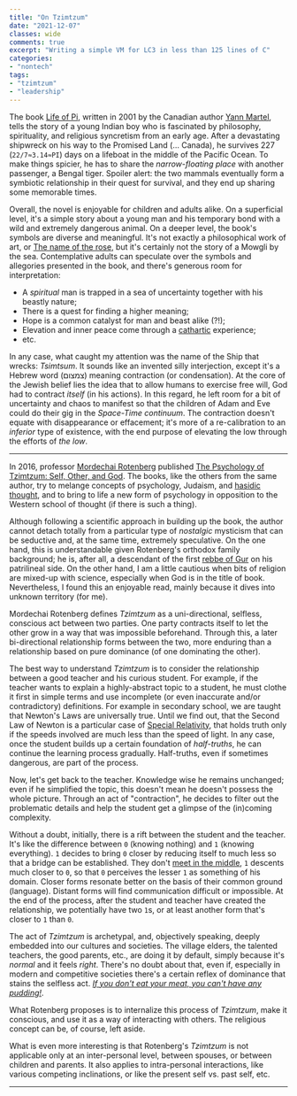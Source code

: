```yaml
---
title: "On Tzimtzum"
date: "2021-12-07"
classes: wide
comments: true
excerpt: "Writing a simple VM for LC3 in less than 125 lines of C"
categories:
- "nontech"
tags:
- "tzimtzum"
- "leadership"
---
```


The book [Life of Pi](https://en.wikipedia.org/wiki/Life_of_Pi), written in 2001 by the Canadian author [Yann Martel](https://en.wikipedia.org/wiki/Yann_Martel), tells the story of a young Indian boy who is fascinated by philosophy, spirituality, and religious syncretism from an early age. After a devastating shipwreck on his way to the Promised Land (... Canada), he survives 227 (`22/7≈3.14≈PI`) days on a lifeboat in the middle of the Pacific Ocean. To make things spicier, he has to share the *narrow-floating place* with another passenger, a Bengal tiger. Spoiler alert: the two mammals eventually form a symbiotic relationship in their quest for survival, and they end up sharing some memorable times. 

Overall, the novel is enjoyable for children and adults alike. On a superficial level, it's a simple story about a young man and his temporary bond with a wild and extremely dangerous animal. On a deeper level, the book's symbols are diverse and meaningful. It's not exactly a philosophical work of art, or [The name of the rose](https://en.wikipedia.org/wiki/The_Name_of_the_Rose), but it's certainly not the story of a Mowgli by the sea. Contemplative adults can speculate over the symbols and allegories presented in the book, and there's generous room for interpretation: 
* A *spiritual* man is trapped in a sea of uncertainty together with his beastly nature;
* There is a quest for finding a higher meaning;
* Hope is a common catalyst for man and beast alike (?!);
* Elevation and inner peace come through a [cathartic](https://en.wikipedia.org/wiki/Catharsis) experience;
* etc.

In any case, what caught my attention was the name of the Ship that wrecks: *Tsimtsum*. It sounds like an invented silly interjection, except it's a Hebrew word (צמצום) meaning contraction (or condensation). At the core of the Jewish belief lies the idea that to allow humans to exercise free will, God had to contract *itself* (in his actions). In this regard, he left room for a bit of uncertainty and chaos to manifest so that the children of Adam and Eve could do their gig in the *Space-Time continuum*. The contraction doesn't equate with disappearance or effacement; it's more of a re-calibration to an *inferior* type of existence, with the end purpose of elevating the low through the efforts of *the low*.

---

In 2016, professor [Mordechai Rotenberg](https://en.wikipedia.org/wiki/Mordechai_Rotenberg) published [The Psychology of Tzimtzum: Self, Other, and God](https://www.amazon.com/Psychology-Tzimtzum-Self-Other-God/dp/1592643841). The books, like the others from the same author, try to melange concepts of psychology, Judaism, and [hasidic thought](https://en.wikipedia.org/wiki/Hasidic_Judaism), and to bring to life a new form of psychology in opposition to the Western school of thought (if there is such a thing).

Although following a scientific approach in building up the book, the author cannot detach totally from a particular type of *nostalgic* mysticism that can be seductive and, at the same time, extremely speculative. On the one hand, this is understandable given Rotenberg's orthodox family background; he is, after all, a descendant of the first [rebbe of Gur](https://en.wikipedia.org/wiki/Yitzchak_Meir_Alter) on his patrilineal side. On the other hand, I am a little cautious when bits of religion are mixed-up with science, especially when God is in the title of book. Nevertheless, I found this an enjoyable read, mainly because it dives into unknown territory (for me). 

Mordechai Rotenberg defines *Tzimtzum* as a uni-directional, selfless, conscious act between two parties. One party contracts itself to let the other grow in a way that was impossible beforehand. Through this, a later bi-directional relationship forms between the two, more enduring than a relationship based on pure dominance (of one dominating the other). 

The best way to understand *Tzimtzum* is to consider the relationship between a good teacher and his curious student. For example, if the teacher wants to explain a highly-abstract topic to a student, he must clothe it first in simple terms and use incomplete (or even inaccurate and/or contradictory) definitions. For example in secondary school, we are taught that Newton's Laws are universally true. Until we find out, that the Second Law of Newton is a particular case of [Special Relativity](https://en.wikipedia.org/wiki/Special_relativity), that holds truth only if the speeds involved are much less than the speed of light. In any case, once the student builds up a certain foundation of *half-truths*, he can continue the learning process gradually. Half-truths, even if sometimes dangerous, are part of the process. 

Now, let's get back to the teacher. Knowledge wise he remains unchanged; even if he simplified the topic, this doesn't mean he doesn't possess the whole picture. Through an act of "contraction", he decides to filter out the problematic details and help the student get a glimpse of the (in)coming complexity. 

Without a doubt, initially, there is a rift between the student and the teacher. It's like the difference between `0` (knowing nothing) and `1` (knowing everything). `1` decides to bring `0` closer by reducing itself to much less so that a bridge can be established. They don't [meet in the middle]({{site.url}}/assets/images/2021-12-07-on-tzimtzum/hands.jpg), `1` descents much closer to `0`, so that `0` perceives the lesser `1` as something of his domain. Closer forms resonate better on the basis of their common ground (language). Distant forms will find communication difficult or impossible. At the end of the process, after the student and teacher have created the relationship, we potentially have two `1`s, or at least another form that's closer to `1` than `0`.

The act of *Tzimtzum* is archetypal, and, objectively speaking, deeply embedded into our cultures and societies. The village elders, the talented teachers, the good parents, etc., are doing it by default, simply because it's *normal* and it feels *right*. There's no doubt about that, even if, especially in modern and competitive societies there's a certain reflex of dominance that stains the selfless act. [*If you don't eat your meat, you can't have any pudding!*](https://www.youtube.com/watch?v=n5diMImYIIA). 

What Rotenberg proposes is to internalize this process of *Tzimtzum*, make it conscious, and use it as a way of interacting with others. The religious concept can be, of course, left aside. 

What is even more interesting is that Rotenberg's *Tzimtzum* is not applicable only at an inter-personal level, between spouses, or between children and parents. It also applies to intra-personal interactions, like various competing inclinations, or like the present self vs. past self, etc.

---
